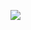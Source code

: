 
![](http://github-profile-summary-cards.vercel.app/api/cards/profile-details?username=wallycoding&theme=panda)
